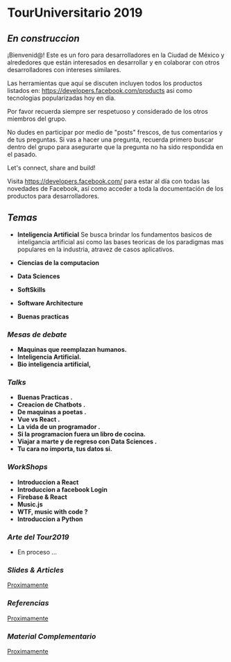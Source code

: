 # TourUniversitario 2019


## *En construccion*

¡Bienvenid@! Este es un foro para desarrolladores en la Ciudad de México y alrededores que están interesados en desarrollar y en colaborar con otros desarrolladores con intereses similares. 

Las herramientas que aquí se discuten incluyen todos los productos listados en: https://developers.facebook.com/products asi como tecnologias popularizadas hoy en dia.

Por favor recuerda siempre ser respetuoso y considerado de los otros miembros del grupo.

No dudes en participar por medio de "posts" frescos, de tus comentarios y de tus preguntas. Si vas a hacer una pregunta, recuerda primero buscar dentro del grupo para asegurarte que la pregunta no ha sido respondida en el pasado. 

Let's connect, share and build!


Visita https://developers.facebook.com/ para estar al día con todas las novedades de Facebook, así como acceder a toda la documentación de los productos para desarrolladores. 

## *Temas*

* **Inteligencia Artificial**
Se busca brindar los fundamentos basicos de inteligancia artificial asi como las bases teoricas de los paradigmas mas populares en la industria, atravez de casos aplicativos. 

* **Ciencias de la computacion**
* **Data Sciences**
* **SoftSkills**
* **Software Architecture**
* **Buenas practicas**


### *Mesas de debate*

* **Maquinas que reemplazan humanos.**
* **Inteligencia Artificial.**
* **Bio inteligencia artificial,**

### *Talks*

* **Buenas Practicas .**
* **Creacion de Chatbots .**
* **De maquinas a poetas .**
* **Vue vs React .**
* **La vida de un programador .**
* **Si la programacion fuera un libro de cocina.**
* **Viajar a marte y de regreso con Data Sciences .**
* **Tu cara no importa, tus datos si.** 

### *WorkShops*

* **Introduccion a React**
* **Introduccion a facebook Login**
* **Firebase & React**
* **Music.js**
* **WTF, music with code ?**
* **Introduccion a Python**

### *Arte del Tour2019*
* En proceso ...
### *Slides & Articles*
[Proximamente](http://null.com)
### *Referencias*
[Proximamente](http://null.com)
### *Material Complementario*
[Proximamente](http://null.com)

